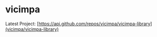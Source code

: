 # vicimpa

<!--START_LAST_REPO-->
Latest Project: [https://api.github.com/repos/vicimpa/vicimpa-library](vicimpa/vicimpa-library)
<!--END_LAST_REPO-->
